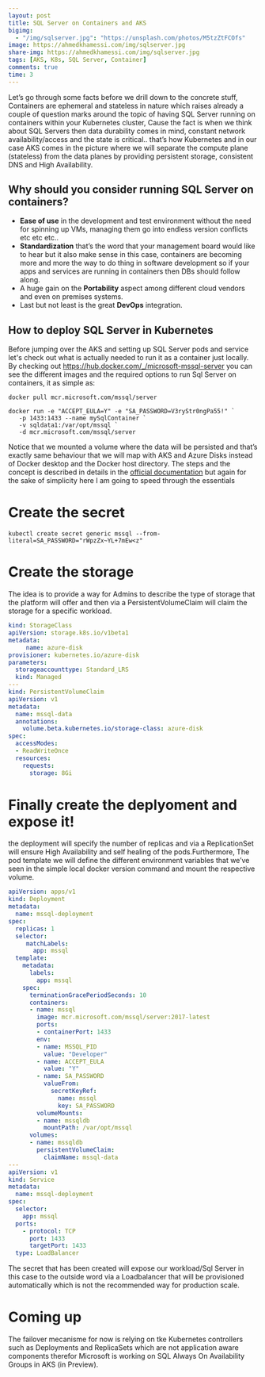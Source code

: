 ```yaml
---
layout: post
title: SQL Server on Containers and AKS
bigimg:
  - "/img/sqlserver.jpg": "https://unsplash.com/photos/M5tzZtFCOfs"
image: https://ahmedkhamessi.com/img/sqlserver.jpg
share-img: https://ahmedkhamessi.com/img/sqlserver.jpg
tags: [AKS, K8s, SQL Server, Container]
comments: true
time: 3
---
```

Let’s go through some facts before we drill down to the concrete stuff, Containers are ephemeral and stateless in nature which raises already a couple of question marks around the topic of having SQL Server running on containers within your Kubernetes cluster, Cause the fact is when we think about SQL Servers then data durability comes in mind, constant network availability/access and the state is critical.. 
that’s how Kubernetes and in our case AKS comes in the picture where we will separate the compute plane (stateless) from the data planes by providing persistent storage, consistent DNS and High Availability.

## Why should you consider running SQL Server on containers?

- **Ease of use** in the development and test environment without the need for spinning up VMs, managing them go into endless version conflicts etc etc etc..
- **Standardization** that’s the word that your management board would like to hear but it also make sense in this case, containers are becoming more and more the way to do thing in software development so if your apps and services are running in containers then DBs should follow along.
- A huge gain on the **Portability** aspect among different cloud vendors and even on premises systems.
- Last but not least is the great **DevOps** integration.

## How to deploy SQL Server in Kubernetes

Before jumping over the AKS and setting up SQL Server pods and service let's check out what is actually needed to run it as a container just locally. By checking out https://hub.docker.com/_/microsoft-mssql-server you can see the different images and the required options to run Sql Server on containers, it as simple as:

```shell
docker pull mcr.microsoft.com/mssql/server

docker run -e "ACCEPT_EULA=Y" -e "SA_PASSWORD=V3ryStr0ngPa55!" `
   -p 1433:1433 --name mySqlContainer `
   -v sqldata1:/var/opt/mssql `
   -d mcr.microsoft.com/mssql/server
```

Notice that we mounted a volume where the data will be persisted and that’s exactly same behaviour that we will map with AKS and Azure Disks instead of Docker desktop and the Docker host directory.
The steps and the concept is described in details in the [official documentation](https://docs.microsoft.com/en-us/sql/linux/tutorial-sql-server-containers-kubernetes?view=sql-server-ver15) but again for the sake of simplicity here I am going to speed through the essentials

# Create the secret
```shell
kubectl create secret generic mssql --from-literal=SA_PASSWORD="rWpzZx~YL+7mEw<z"
```

# Create the storage

The idea is to provide a way for Admins to describe the type of storage that the platform will offer and then via a PersistentVolumeClaim will claim the storage for a specific workload.

```yaml
kind: StorageClass
apiVersion: storage.k8s.io/v1beta1
metadata:
     name: azure-disk
provisioner: kubernetes.io/azure-disk
parameters:
  storageaccounttype: Standard_LRS
  kind: Managed
---
kind: PersistentVolumeClaim
apiVersion: v1
metadata:
  name: mssql-data
  annotations:
    volume.beta.kubernetes.io/storage-class: azure-disk
spec:
  accessModes:
  - ReadWriteOnce
  resources:
    requests:
      storage: 8Gi
```

# Finally create the deplyoment and expose it!

the deployment will specify the number of replicas and via a ReplicationSet will ensure High Availability and self healing of the pods.Furthermore, The pod template we will define the different environment variables that we’ve seen in the simple local docker version command and mount the respective volume.

```yaml
apiVersion: apps/v1
kind: Deployment
metadata:
  name: mssql-deployment
spec:
  replicas: 1
  selector:
     matchLabels:
       app: mssql
  template:
    metadata:
      labels:
        app: mssql
    spec:
      terminationGracePeriodSeconds: 10
      containers:
      - name: mssql
        image: mcr.microsoft.com/mssql/server:2017-latest
        ports:
        - containerPort: 1433
        env:
        - name: MSSQL_PID
          value: "Developer"
        - name: ACCEPT_EULA
          value: "Y"
        - name: SA_PASSWORD
          valueFrom:
            secretKeyRef:
              name: mssql
              key: SA_PASSWORD 
        volumeMounts:
        - name: mssqldb
          mountPath: /var/opt/mssql
      volumes:
      - name: mssqldb
        persistentVolumeClaim:
          claimName: mssql-data
---
apiVersion: v1
kind: Service
metadata:
  name: mssql-deployment
spec:
  selector:
    app: mssql
  ports:
    - protocol: TCP
      port: 1433
      targetPort: 1433
  type: LoadBalancer
```

The secret that has been created will expose our workload/Sql Server in this case to the outside word via a Loadbalancer that will be provisioned automatically which is not the recommended way for production scale.

# Coming up

The failover mecanisme for now is relying on tke Kubernetes controllers such as Deployments and ReplicaSets which are  not application aware components therefor Microsoft is working on SQL Always On Availability Groups in AKS (in Preview).